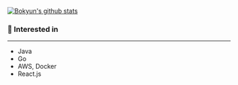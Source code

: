 

<!--
**parkbokyun/parkbokyun** is a ✨ _special_ ✨ repository because its `README.md` (this file) appears on your GitHub profile.

Here are some ideas to get you started:

- 🔭 I’m currently working on ...
- 🌱 I’m currently learning ...
- 👯 I’m looking to collaborate on ...
- 🤔 I’m looking for help with ...
- 💬 Ask me about ...
- 📫 How to reach me: ...
- 😄 Pronouns: ...
- ⚡ Fun fact: ...
-->

[![Bokyun's github stats](https://github-readme-stats.vercel.app/api?username=parkbokyun&show_icons=true&theme=radical)](https://github.com/anuraghazra/github-readme-stats)

### 🌱 Interested in 

---------
- Java  
- Go
- AWS, Docker
- React.js



